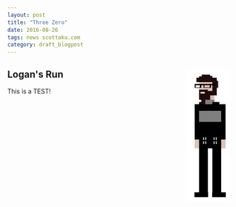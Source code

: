 ```yaml
---
layout: post
title: "Three Zero"
date: 2016-08-26
tags: news scottaku.com
category: draft_blogpost
---
```


## Logan's Run <img align="right" src="/blog/img/loganscott.png">

This is a TEST!

